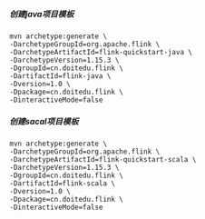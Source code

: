#####  创建java项目模板
    mvn archetype:generate \
    -DarchetypeGroupId=org.apache.flink \
    -DarchetypeArtifactId=flink-quickstart-java \
    -DarchetypeVersion=1.15.3 \
    -DgroupId=cn.doitedu.flink \
    -DartifactId=flink-java \
    -Dversion=1.0 \
    -Dpackage=cn.doitedu.flink \
    -DinteractiveMode=false
#####  创建sacal项目模板
    mvn archetype:generate \
    -DarchetypeGroupId=org.apache.flink \
    -DarchetypeArtifactId=flink-quickstart-scala \
    -DarchetypeVersion=1.15.3 \
    -DgroupId=cn.doitedu.flink \
    -DartifactId=flink-scala \
    -Dversion=1.0 \
    -Dpackage=cn.doitedu.flink \
    -DinteractiveMode=false